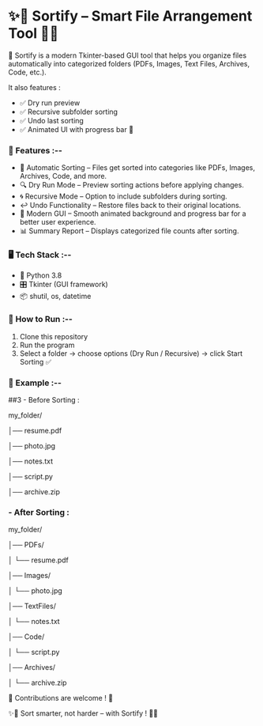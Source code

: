 # ✨📂 Sortify – Smart File Arrangement Tool 📂✨

🚀 Sortify is a modern Tkinter-based GUI tool that helps you organize files automatically into categorized folders (PDFs, Images, Text Files, Archives, Code, etc.).

It also features :

- ✅ Dry run preview
- ✅ Recursive subfolder sorting
- ✅ Undo last sorting
- ✅ Animated UI with progress bar 🎨

### 🌟 Features :--

- 📂 Automatic Sorting – Files get sorted into categories like PDFs, Images, Archives, Code, and more.
- 🔍 Dry Run Mode – Preview sorting actions before applying changes.
- 🌀 Recursive Mode – Option to include subfolders during sorting.
- ↩️ Undo Functionality – Restore files back to their original locations.
- 🎨 Modern GUI – Smooth animated background and progress bar for a better user experience.
- 📊 Summary Report – Displays categorized file counts after sorting.

### 🖥️ Tech Stack :--

- 🐍 Python 3.8
- 🎛️ Tkinter (GUI framework)
- 📦 shutil, os, datetime

### 🚀 How to Run :--

1. Clone this repository
2. Run the program
3. Select a folder → choose options (Dry Run / Recursive) → click Start Sorting ✅

### 📂 Example :--

##3 - Before Sorting :

my_folder/

│── resume.pdf  

│── photo.jpg 

│── notes.txt  

│── script.py  

│── archive.zip  


### - After Sorting :

my_folder/

│── PDFs/

│    └── resume.pdf

│── Images/

│    └── photo.jpg

│── TextFiles/

│    └── notes.txt

│── Code/

│    └── script.py

│── Archives/

│    └── archive.zip


🤝 Contributions are welcome ! 🎉

✨📂 Sort smarter, not harder – with Sortify ! 📂✨
